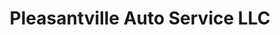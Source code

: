 ---
title: "Pleasantville Auto Service LLC"
url: /pleasantville/pleasantville-auto-service-llc/
shop: car repair
---